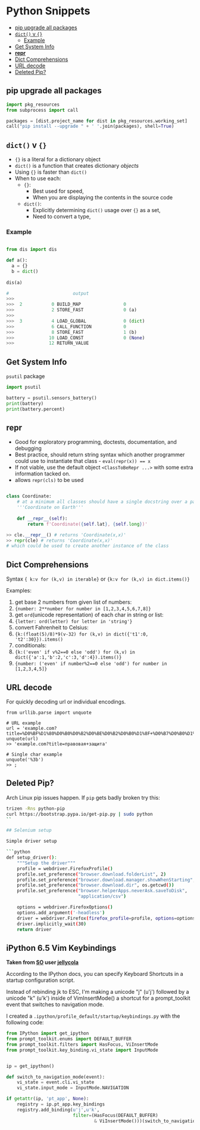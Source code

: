 # Python Snippets



<!-- vim-markdown-toc GFM -->

* [pip upgrade all packages](#pip-upgrade-all-packages)
* [`dict()` v `{}`](#dict-v-)
  - [Example](#example)
* [Get System Info](#get-system-info)
* [__repr__](#repr)
* [Dict Comprehensions](#dict-comprehensions)
* [URL decode](#url-decode)
* [Deleted Pip?](#deleted-pip)

<!-- vim-markdown-toc -->
## pip upgrade all packages

```python
import pkg_resources
from subprocess import call

packages = [dist.project_name for dist in pkg_resources.working_set]
call("pip install --upgrade " + ' '.join(packages), shell=True)
```

## `dict()` v `{}`

- `{}` is a literal for a dictionary object
- `dict()` is a function that creates dictionary *objects* 
- Using `{}` is faster than `dict()`
- When to use each:
  - `{}`:
    - Best used for speed,
    - When you are displaying the contents in the source code
  - `dict()`:
    - Explicitly determining `dict()` usage over `{}` as a set,
    - Need to convert a type,

### Example

```python

from dis import dis

def a():
  a = {}
  b = dict()
  
dis(a)

#                        output
>>>
>>>  2           0 BUILD_MAP                0
>>>              2 STORE_FAST               0 (a)
>>>
>>>  3           4 LOAD_GLOBAL              0 (dict)
>>>              6 CALL_FUNCTION            0
>>>              8 STORE_FAST               1 (b)
>>>             10 LOAD_CONST               0 (None)
>>>             12 RETURN_VALUE
```

## Get System Info

`psutil` package

```python
import psutil

battery = psutil.sensors_battery()
print(battery)
print(battery.percent)
```

## __repr__


- Good for exploratory programming, doctests, documentation, and debugging
- Best practice, should return string syntax which another programmer could use to instantiate that class - `eval(repr(x)) == x`
- If not viable, use the default object `<ClassToBeRepr ...>` with some extra information tacked on.
- allows `repr(cls)` to be used

```python

class Coordinate:
    # at a minimum all classes should have a single docstring over a pass
    '''Coordinate on Earth'''
        
    def __repr__(self):
        return f'Coordinate({self.lat}, {self.long})'   

>> cle.__repr__() # returns 'Coordinate(x,x)'
>> repr(cle) # returns 'Coordinate(x,x)'
# which could be used to create another instance of the class
```

## Dict Comprehensions

Syntax `{ k:v for (k,v) in iterable}` or `{k:v for (k,v) in dict.items()}`

Examples:

1. get base 2 numbers from given list of numbers:
  1. `{number: 2**number for number in [1,2,3,4,5,6,7,8]}`
2. get `ord`(unicode representation) of each char in string or list:
  1. `{letter: ord(letter) for letter in 'string'}`
3. convert Fahrenheit to Celsius:
  1. `{k:(float(5)/8)*9(v-32) for (k,v) in dict({'t1':0, 't2':30}}).items()`
4. conditionals:
  1. `{k:('even' if v%2==0 else 'odd') for (k,v) in dict({'a':1,'b':2,'c':3,'d':4}).items()}`
  2. `{number: ('even' if number%2==0 else 'odd') for number in [1,2,3,4,5]}`

## URL decode

For quickly decoding url or individual encodings.

```
from urllib.parse import unquote

# URL example
url = 'example.com?title=%D0%BF%D1%80%D0%B0%D0%B2%D0%BE%D0%B2%D0%B0%D1%8F+%D0%B7%D0%B0%D1%89%D0%B8%D1%82%D0%B0'
unquote(url)
>> 'example.com?title=правовая+защита'

# Single char example
unquote('%3b')
>> ;
```

## Deleted Pip?

Arch Linux pip issues happen. If `pip` gets badly broken try this:

```sh
trizen -Rns python-pip
curl https://bootstrap.pypa.io/get-pip.py | sudo python
``

## Selenium setup

Simple driver setup

```python
def setup_driver():
    """Setup the driver"""
    profile = webdriver.FirefoxProfile()
    profile.set_preference("browser.download.folderList", 2)
    profile.set_preference("browser.download.manager.showWhenStarting", False)
    profile.set_preference("browser.download.dir", os.getcwd())
    profile.set_preference("browser.helperApps.neverAsk.saveToDisk",
                           "application/csv")

    options = webdriver.FirefoxOptions()
    options.add_argument('-headless')
    driver = webdriver.Firefox(firefox_profile=profile, options=options)
    driver.implicitly_wait(30)
    return driver
```

## iPython 6.5 Vim Keybindings

**Taken from [SO](https://stackoverflow.com/questions/38443907/how-does-one-set-specific-vim-bindings-in-ipython-5-0-0/38810821#38810821) user [jellycola](https://stackoverflow.com/users/2340015/jellycola)**


According to the IPython docs, you can specify Keyboard Shortcuts in a startup configuration script.

Instead of rebinding jk to ESC, I'm making a unicode "j" (u'j') followed by a unicode "k" (u'k') inside of VimInsertMode() a shortcut for a prompt_toolkit event that switches to navigation mode.

I created a `.ipython/profile_default/startup/keybindings.py` with the following code:

```python
from IPython import get_ipython
from prompt_toolkit.enums import DEFAULT_BUFFER
from prompt_toolkit.filters import HasFocus, ViInsertMode
from prompt_toolkit.key_binding.vi_state import InputMode


ip = get_ipython()

def switch_to_navigation_mode(event):
    vi_state = event.cli.vi_state
    vi_state.input_mode = InputMode.NAVIGATION

if getattr(ip, 'pt_app', None):
    registry = ip.pt_app.key_bindings
    registry.add_binding(u'j',u'k',
                         filter=(HasFocus(DEFAULT_BUFFER)
                                 & ViInsertMode()))(switch_to_navigation_mode)

```
